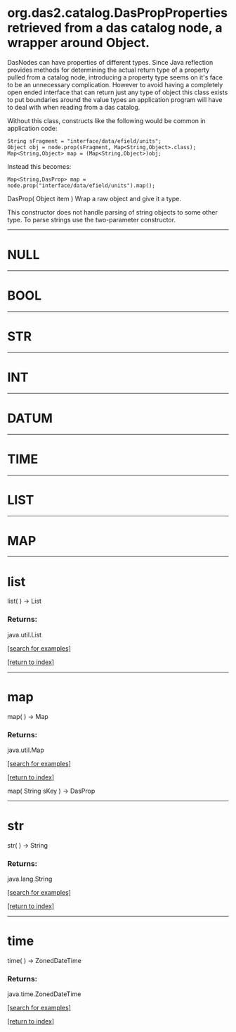 # org.das2.catalog.DasPropProperties retrieved from a das catalog node, a wrapper around Object.  

 DasNodes can have properties of different types.  Since Java reflection provides
 methods for determining the actual return type of a property pulled from a catalog
 node, introducing a property type seems on it's face to be an unnecessary 
 complication.  However to avoid having a completely open ended interface that can
 return just any type of object this class exists to put boundaries around the
 value types an application program will have to deal with when reading from a das
 catalog.  
 
 Without this class, constructs like the following would be common in application
 code:
 
    String sFragment = "interface/data/efield/units";
    Object obj = node.prop(sFragment, Map<String,Object>.class);
    Map<String,Object> map = (Map<String,Object>)obj;
 
 Instead this becomes:
   
    Map<String,DasProp> map = node.prop("interface/data/efield/units").map();
DasProp( Object item )
Wrap a raw object and give it a type.
 
 This constructor does not handle parsing of string objects to some
 other type.  To parse strings use the two-parameter constructor.

***
<a name="NULL"></a>
# NULL



***
<a name="BOOL"></a>
# BOOL



***
<a name="STR"></a>
# STR



***
<a name="INT"></a>
# INT



***
<a name="DATUM"></a>
# DATUM



***
<a name="TIME"></a>
# TIME



***
<a name="LIST"></a>
# LIST



***
<a name="MAP"></a>
# MAP



***
<a name="list"></a>
# list
list(  ) &rarr; List



### Returns:
java.util.List


<a href="https://github.com/autoplot/dev/search?q=list&unscoped_q=list">[search for examples]</a>

<a href="https://github.com/autoplot/documentation/blob/master/javadoc/index-all.md">[return to index]</a>

***
<a name="map"></a>
# map
map(  ) &rarr; Map



### Returns:
java.util.Map


<a href="https://github.com/autoplot/dev/search?q=map&unscoped_q=map">[search for examples]</a>

<a href="https://github.com/autoplot/documentation/blob/master/javadoc/index-all.md">[return to index]</a>

map( String sKey ) &rarr; DasProp<br>
***
<a name="str"></a>
# str
str(  ) &rarr; String



### Returns:
java.lang.String


<a href="https://github.com/autoplot/dev/search?q=str&unscoped_q=str">[search for examples]</a>

<a href="https://github.com/autoplot/documentation/blob/master/javadoc/index-all.md">[return to index]</a>

***
<a name="time"></a>
# time
time(  ) &rarr; ZonedDateTime



### Returns:
java.time.ZonedDateTime


<a href="https://github.com/autoplot/dev/search?q=time&unscoped_q=time">[search for examples]</a>

<a href="https://github.com/autoplot/documentation/blob/master/javadoc/index-all.md">[return to index]</a>

